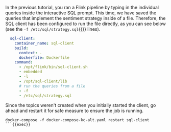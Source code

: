 
In the previous tutorial, you ran a Flink pipeline by typing in the individual queries inside the interactive SQL prompt. This time, we have saved the queries that implement the sentiment strategy inside of a file. Therefore, the SQL client has been configured to run the file directly, as you can see below (see the `-f /etc/sql/strategy.sql`{{}} lines).

```yaml
  sql-client:
    container_name: sql-client
    build:
      context: .
      dockerfile: Dockerfile
    command:
      - /opt/flink/bin/sql-client.sh
      - embedded
      - -l
      - /opt/sql-client/lib
      # run the queries from a file
      - -f
      - /etc/sql/strategy.sql
```

Since the topics weren't created when you initially started the client, go ahead and restart it for safe measure to ensure the job is running.

```
docker-compose -f docker-compose-kc-alt.yaml restart sql-client
```{{exec}}

